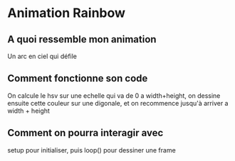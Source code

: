# Animation Rainbow

## A quoi ressemble mon animation
Un arc en ciel qui défile

## Comment fonctionne son code
On calcule le hsv sur une echelle qui va de 0 a width+height,
on dessine ensuite cette couleur sur une digonale,
et on recommence jusqu'à arriver a width + height

## Comment on pourra interagir avec
setup pour initialiser, puis loop() pour dessiner une frame
